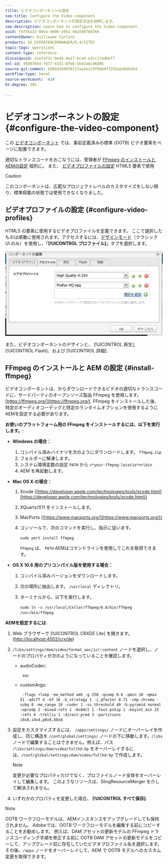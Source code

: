 ```yaml
---
title: ビデオコンポーネントの設定
seo-title: Configure the Video component
description: ビデオコンポーネントの設定方法を説明します。
seo-description: Learn how to configure the Video Component.
uuid: f4755a13-08ea-4096-a951-46a590f8d766
contentOwner: Guillaume Carlino
products: SG_EXPERIENCEMANAGER/6.4/SITES
topic-tags: operations
content-type: reference
discoiquuid: a1efef3c-0e4b-4a17-bcad-e3cc17adbbf7
exl-id: 46d0765d-fb77-4332-8fbb-5bd2abcd6806
source-git-commit: bd94d3949f0117aa3e1c9f0e84f7293a5d6b03b4
workflow-type: tm+mt
source-wordcount: '424'
ht-degree: 39%

---
```


# ビデオコンポーネントの設定 {#configure-the-video-component}

この [ビデオコンポーネント](/help/sites-authoring/default-components-foundation.md#video) では、事前定義済みの標準 (OOTB) ビデオ要素をページに配置できます。

適切なトランスコードをおこなうには、管理者が [FFmpeg のインストールとAEMの設定](#install-ffmpeg) 個別に。 また、 [ビデオプロファイルの設定](#configure-video-profiles) HTML5 要素で使用

>[!CAUTION]
>
>このコンポーネントは、広範なプロジェクトレベルのカスタマイズをしない限り、標準搭載の状態では使用できなくなりました。

## ビデオプロファイルの設定 {#configure-video-profiles}

HTML5 の要素に使用するビデオプロファイルを定義できます。 ここで選択したものは順番に使用されます。アクセスするには、[デザインモード](/help/sites-authoring/default-components-designmode.md)（クラシック UI のみ）を使用し、「**[!UICONTROL プロファイル]**」タブを選択します。

![chlimage_1-317](assets/chlimage_1-317.png)

また、ビデオコンポーネントのデザインと、 [!UICONTROL 再生], [!UICONTROL Flash]、および [!UICONTROL 詳細].

## FFmpeg のインストールと AEM の設定 {#install-ffmpeg}

ビデオコンポーネントは、からダウンロードできるビデオの適切なトランスコードに、サードパーティのオープンソース製品 FFmpeg を使用します。 [https://ffmpeg.org/](https://ffmpeg.org/). FFmpeg をインストールした後、特定のオーディオコーデックと特定のランタイムオプションを使用するようにAEMを設定する必要があります。

**お使いのプラットフォーム用の FFmpeg をインストールするには、以下を実行します。**:

* **Windows の場合：**

   1. コンパイル済みバイナリを次のようにダウンロードします。 `ffmpeg.zip`
   1. フォルダーに解凍します。
   1. システム環境変数の設定 `PATH` から `<*your-ffmpeg-locatio*n>\bin`
   1. AEM を再起動します。

* **Mac OS X の場合：**

   1. Xcode ([https://developer.apple.com/technologies/tools/xcode.html](https://developer.apple.com/technologies/tools/xcode.html))
   1. XQuartz/X11 をインストールします。
   1. MacPorts ([https://www.macports.org/](https://www.macports.org/))
   1. コンソールで、次のコマンドを実行し、指示に従います。

      `sudo port install ffmpeg`

      `FFmpeg` は、 `PATH` AEMはコマンドラインを使用してこれを取得できます。

* **OS X 10.6 用のプリコンパイル版を使用する場合：**

   1. コンパイル済みバージョンをダウンロードします。
   1. 次の場所に抽出します。 `/usr/local` ディレクトリ。
   1. ターミナルから、以下を実行します。

      `sudo ln -s /usr/local/Cellar/ffmpeg/0.6/bin/ffmpeg /usr/bin/ffmpeg`

**AEMを設定するには**:

1. Web ブラウザーで [!UICONTROL CRXDE Lite] を開きます。([http://localhost:4502/crx/de](http://localhost:4502/crx/de))
1. `/libs/settings/dam/video/format_aac/jcr:content` ノードを選択し、ノードのプロパティが次のようになっていることを確認します。

   * audioCodec:

      ```
       aac
      ```

   * customArgs:

      ```
       -flags +loop -me_method umh -g 250 -qcomp 0.6 -qmin 10 -qmax 51 -qdiff 4 -bf 16 -b_strategy 1 -i_qfactor 0.71 -cmp chroma -subq 8 -me_range 16 -coder 1 -sc_threshold 40 -b-pyramid normal -wpredp 2 -mixed-refs 1 -8x8dct 1 -fast-pskip 1 -keyint_min 25 -refs 4 -trellis 1 -direct-pred 3 -partitions i8x8,i4x4,p8x8,b8x8
      ```

1. 設定をカスタマイズするには、 `/apps/settings/` ノードにオーバーレイを作成し、同じ構造を `/conf/global/settings/` ノードの下に移動します。`/libs` ノードで編集することはできません。例えば、パス `/libs/settings/dam/video/fullhd-bp` をオーバーレイするには、`/conf/global/settings/dam/video/fullhd-bp` で作成します。

   >[!NOTE]
   >
   >変更が必要なプロパティだけでなく、プロファイルノード全体をオーバーレイして編集します。 このようなリソースは、SlingResourceMerger を介して解決されません。

1. いずれかのプロパティを変更した場合、 **[!UICONTROL すべて保存]**.

>[!NOTE]
>
>OOTB ワークフローモデルは、AEMインスタンスをアップグレードしても保持されません。 Adobeでは、OOTB ワークフローモデルを編集する前にコピーすることをお勧めします。 例えば、DAM アセットの更新モデルの FFmpeg トランスコーディング手順を修正する前に OOTB DAM アセットの更新モデルをコピーして、アップグレード前に存在していたビデオプロファイル名を選択します。その後、`/apps` ノードをオーバーレイして、AEM で OOTB モデルへのカスタム変更を取得できます。
